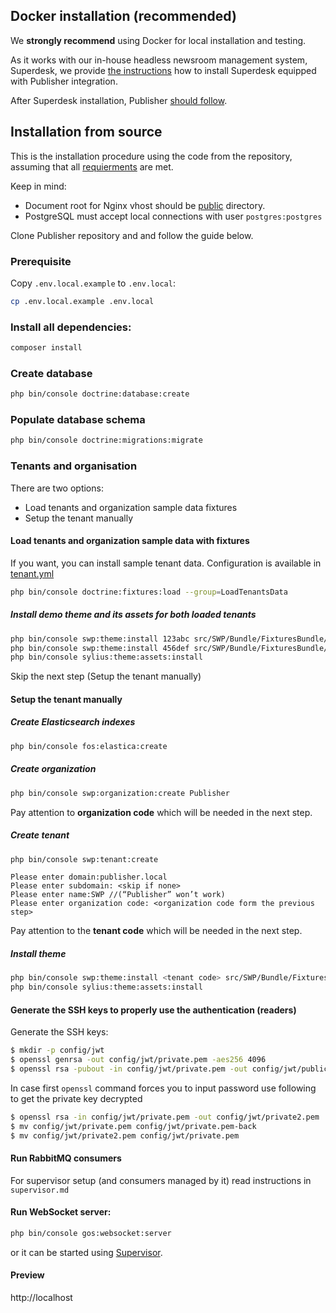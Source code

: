 ## Docker installation (recommended)

We **strongly recommend** using Docker for local installation and testing.

As it works with our in-house headless newsroom management system, Superdesk, we provide [the instructions](etc/docker/Superdesk.md) how to install Superdesk equipped with Publisher integration.

After Superdesk installation, Publisher [should follow](etc/docker/README.md).

## Installation from source

This is the installation procedure using the code from the repository, assuming that all [requierments](REQUIREMENTS.md) are met.

Keep in mind:
* Document root for Nginx vhost should be [public](public/) directory.
* PostgreSQL must accept local connections with user ```postgres:postgres```


Clone Publisher repository and and follow the guide below.

### Prerequisite

Copy `.env.local.example` to `.env.local`:

```bash
cp .env.local.example .env.local
```

### Install all dependencies:

```bash
composer install
```

### Create database

```bash
php bin/console doctrine:database:create
```

### Populate database schema

```bash
php bin/console doctrine:migrations:migrate
```

### Tenants and organisation

There are two options:
* Load tenants and organization sample data fixtures
* Setup the tenant manually

#### Load tenants and organization sample data with fixtures

If you want, you can install sample tenant data. Configuration is available in  [tenant.yml](src/SWP/Bundle/FixturesBundle/Resources/fixtures/ORM/dev/tenant.yml)

```bash
php bin/console doctrine:fixtures:load --group=LoadTenantsData
```


##### Install demo theme and its assets for both loaded tenants

```bash
php bin/console swp:theme:install 123abc src/SWP/Bundle/FixturesBundle/Resources/themes/DefaultTheme/ -f -p
php bin/console swp:theme:install 456def src/SWP/Bundle/FixturesBundle/Resources/themes/DefaultTheme/ -f -p
php bin/console sylius:theme:assets:install
```

Skip the next step (Setup the tenant manually)

#### Setup the tenant manually

##### Create Elasticsearch indexes

```bash
php bin/console fos:elastica:create
```

##### Create organization

```bash
php bin/console swp:organization:create Publisher
```

Pay attention to **organization code** which will be needed in the next step.

##### Create tenant

```bash
php bin/console swp:tenant:create
```

```
Please enter domain:publisher.local
Please enter subdomain: <skip if none>
Please enter name:SWP //(“Publisher” won’t work)
Please enter organization code: <organization code form the previous step>
```

Pay attention to the **tenant code** which will be needed in the next step.

##### Install theme

```bash
php bin/console swp:theme:install <tenant code> src/SWP/Bundle/FixturesBundle/Resources/themes/DefaultTheme/ -f --activate
php bin/console sylius:theme:assets:install
```


#### Generate the SSH keys to properly use the authentication (readers)

Generate the SSH keys:


``` bash
$ mkdir -p config/jwt
$ openssl genrsa -out config/jwt/private.pem -aes256 4096
$ openssl rsa -pubout -in config/jwt/private.pem -out config/jwt/public.pem
```

In case first ```openssl``` command forces you to input password use following to get the private key decrypted
``` bash
$ openssl rsa -in config/jwt/private.pem -out config/jwt/private2.pem
$ mv config/jwt/private.pem config/jwt/private.pem-back
$ mv config/jwt/private2.pem config/jwt/private.pem
```


#### Run RabbitMQ consumers

For supervisor setup (and consumers managed by it) read instructions in `supervisor.md`

#### Run WebSocket server:

```bash
php bin/console gos:websocket:server
```

or it can be started using [Supervisor](supervisor.md#running-websocket-server).

#### Preview

http://localhost
